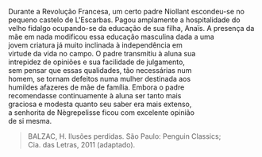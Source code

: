 Durante a Revolução Francesa, um certo padre Niollant escondeu-se no pequeno castelo de L'Escarbas. Pagou amplamente a hospitalidade do velho fidalgo ocupando-se da educação de sua filha, Anaïs. A presença da mãe em nada modificou essa educação masculina dada a uma\
jovem criatura já muito inclinada à independência em\
virtude da vida no campo. O padre transmitiu à aluna sua\
intrepidez de opiniões e sua facilidade de julgamento,\
sem pensar que essas qualidades, tão necessárias num\
homem, se tornam defeitos numa mulher destinada aos\
humildes afazeres de mãe de família. Embora o padre\
recomendasse continuamente à aluna ser tanto mais\
graciosa e modesta quanto seu saber era mais extenso,\
a senhorita de Nègrepelisse ficou com excelente opinião\
de si mesma.

> BALZAC, H. Ilusões perdidas. São Paulo: Penguin Classics;\
> Cia. das Letras, 2011 (adaptado).
